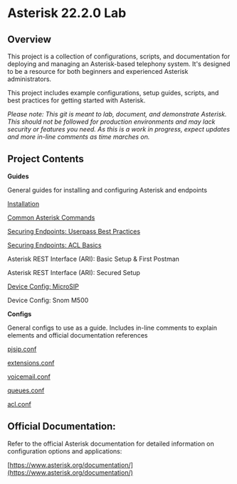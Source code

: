 # Asterisk 22.2.0 Lab

## Overview

This project is a collection of configurations, scripts, and documentation for deploying and managing an Asterisk-based telephony system. It's designed to be a resource for both beginners and experienced Asterisk administrators.

This project includes example configurations, setup guides, scripts, and best practices for getting started with Asterisk.

_Please note: This git is meant to lab, document, and demonstrate Asterisk. This should not be followed for production environments and may lack security or features you need. As this is a work in progress, expect updates and more in-line comments as time marches on._

## Project Contents

**Guides**

General guides for installing and configuring Asterisk and endpoints

[Installation](/guides/Installation.md)

[Common Asterisk Commands](/guides/common-asterisk-commands.md)

[Securing Endpoints: Userpass Best Practices](/guides/securing-endpoints-userpass.md)

[Securing Endpoints: ACL Basics](/guides/securing-endpoints-acl.md)

Asterisk REST Interface (ARI): Basic Setup & First Postman

Asterisk REST Interface (ARI): Secured Setup

[Device Config: MicroSIP](/guides/micorsip.md)

Device Config: Snom M500

**Configs**

General configs to use as a guide. Includes in-line comments to explain elements and official documentation references

[pjsip.conf](/configs/pjsip.conf)

[extensions.conf](/configs/extensions.conf)

[voicemail.conf](/configs/voicemail.conf)

[queues.conf](/configs/queues.conf)

[acl.conf](/configs/acl.conf)

## Official Documentation:
Refer to the official Asterisk documentation for detailed information on configuration options and applications:

[https://www.asterisk.org/documentation/](https://www.asterisk.org/documentation/)
